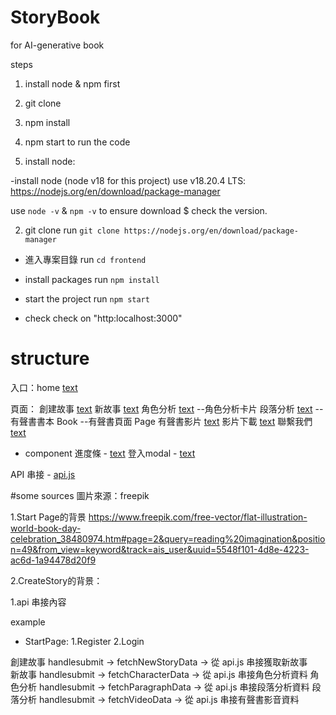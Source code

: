 # StoryBook
for AI-generative book

steps
1. install node & npm first
2. git clone 
3. npm install
4. npm start to run the code




1. install node:

-install node (node v18 for this project)
use v18.20.4 LTS: 
https://nodejs.org/en/download/package-manager

use `node -v` & `npm -v` to ensure download $ check the version.

2. git clone
run `git clone https://nodejs.org/en/download/package-manager`

- 進入專案目錄
run `cd frontend`

- install packages
run `npm install`

- start the project
run `npm start`

- check 
check on "http:localhost:3000"




# structure
入口：home [text](frontend/src/pages/StartPage.js)


頁面：
創建故事 [text](frontend/src/pages/CreateStory.js)
新故事 [text](frontend/src/pages/NewStory.js)
角色分析  [text](frontend/src/pages/CharacterAnalyze.js)
  --角色分析卡片
段落分析 [text](frontend/src/pages/ParagraphAnalyze.js)
  --有聲書書本 Book
  --有聲書頁面 Page
有聲書影片  [text](frontend/src/pages/NewVideo.js)
影片下載  [text](frontend/src/pages/DownloadVideo.js)
聯繫我們 [text](frontend/src/pages/ContactPage.js)

- component
進度條 - [text](frontend/src/component/ProgressContainer.js)
登入modal - [text](frontend/src/component/LoginModal.js)

API 串接 - [api.js](frontend/src/api.js)



#some sources
圖片來源：freepik

1.Start Page的背景
https://www.freepik.com/free-vector/flat-illustration-world-book-day-celebration_38480974.htm#page=2&query=reading%20imagination&position=49&from_view=keyword&track=ais_user&uuid=5548f101-4d8e-4223-ac6d-1a94478d20f9

2.CreateStory的背景：

1.api 串接內容

example

- StartPage:
1.Register 
2.Login

創建故事 handlesubmit -> fetchNewStoryData -> 從 api.js 串接獲取新故事  
新故事 handlesubmit -> fetchCharacterData -> 從 api.js 串接角色分析資料
角色分析 handlesubmit -> fetchParagraphData -> 從 api.js 串接段落分析資料
段落分析 handlesubmit -> fetchVideoData -> 從 api.js 串接有聲書影音資料






